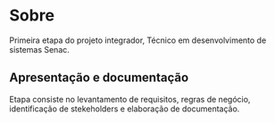 # Sobre
Primeira etapa do projeto integrador, Técnico em desenvolvimento de sistemas Senac.
 ## Apresentação e documentação
Etapa consiste no levantamento de requisitos, regras de negócio, identificação de stekeholders e elaboração de documentação.